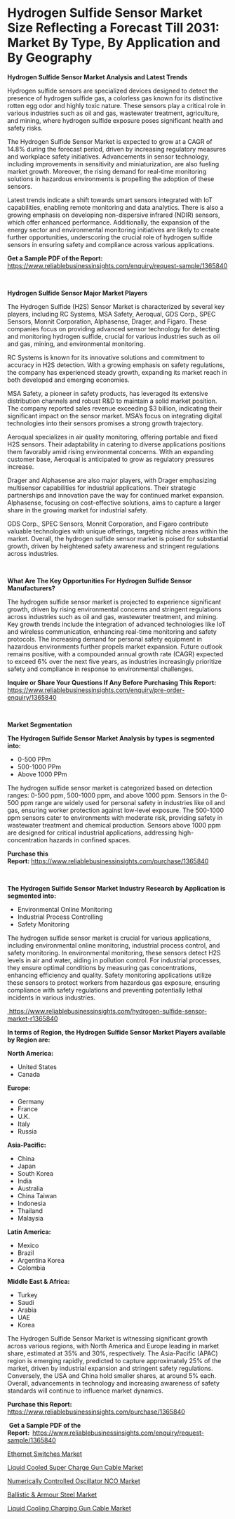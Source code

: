 <p><h1>Hydrogen Sulfide Sensor Market Size Reflecting a Forecast Till 2031: Market By Type, By Application and By Geography</h1></p><p><strong>Hydrogen Sulfide Sensor Market Analysis and Latest Trends</strong></p>
<p><p>Hydrogen sulfide sensors are specialized devices designed to detect the presence of hydrogen sulfide gas, a colorless gas known for its distinctive rotten egg odor and highly toxic nature. These sensors play a critical role in various industries such as oil and gas, wastewater treatment, agriculture, and mining, where hydrogen sulfide exposure poses significant health and safety risks. </p><p>The Hydrogen Sulfide Sensor Market is expected to grow at a CAGR of 14.8% during the forecast period, driven by increasing regulatory measures and workplace safety initiatives. Advancements in sensor technology, including improvements in sensitivity and miniaturization, are also fueling market growth. Moreover, the rising demand for real-time monitoring solutions in hazardous environments is propelling the adoption of these sensors. </p><p>Latest trends indicate a shift towards smart sensors integrated with IoT capabilities, enabling remote monitoring and data analytics. There is also a growing emphasis on developing non-dispersive infrared (NDIR) sensors, which offer enhanced performance. Additionally, the expansion of the energy sector and environmental monitoring initiatives are likely to create further opportunities, underscoring the crucial role of hydrogen sulfide sensors in ensuring safety and compliance across various applications.</p></p>
<p><strong>Get a Sample PDF of the Report:&nbsp;</strong> <a href="https://www.reliablebusinessinsights.com/enquiry/request-sample/1365840?utm_campaign=62&utm_medium=2&utm_source=Github&utm_content=ia&utm_term=06122024&utm_id=hydrogen-sulfide-sensor">https://www.reliablebusinessinsights.com/enquiry/request-sample/1365840</a></p>
<p>&nbsp;</p>
<p><strong>Hydrogen Sulfide Sensor Major Market Players</strong></p>
<p><p>The Hydrogen Sulfide (H2S) Sensor Market is characterized by several key players, including RC Systems, MSA Safety, Aeroqual, GDS Corp., SPEC Sensors, Monnit Corporation, Alphasense, Drager, and Figaro. These companies focus on providing advanced sensor technology for detecting and monitoring hydrogen sulfide, crucial for various industries such as oil and gas, mining, and environmental monitoring.</p><p>RC Systems is known for its innovative solutions and commitment to accuracy in H2S detection. With a growing emphasis on safety regulations, the company has experienced steady growth, expanding its market reach in both developed and emerging economies.</p><p>MSA Safety, a pioneer in safety products, has leveraged its extensive distribution channels and robust R&D to maintain a solid market position. The company reported sales revenue exceeding $3 billion, indicating their significant impact on the sensor market. MSA’s focus on integrating digital technologies into their sensors promises a strong growth trajectory.</p><p>Aeroqual specializes in air quality monitoring, offering portable and fixed H2S sensors. Their adaptability in catering to diverse applications positions them favorably amid rising environmental concerns. With an expanding customer base, Aeroqual is anticipated to grow as regulatory pressures increase.</p><p>Drager and Alphasense are also major players, with Drager emphasizing multisensor capabilities for industrial applications. Their strategic partnerships and innovation pave the way for continued market expansion. Alphasense, focusing on cost-effective solutions, aims to capture a larger share in the growing market for industrial safety.</p><p>GDS Corp., SPEC Sensors, Monnit Corporation, and Figaro contribute valuable technologies with unique offerings, targeting niche areas within the market. Overall, the hydrogen sulfide sensor market is poised for substantial growth, driven by heightened safety awareness and stringent regulations across industries.</p></p>
<p>&nbsp;</p>
<p><strong>What Are The Key Opportunities For Hydrogen Sulfide Sensor Manufacturers?</strong></p>
<p><p>The hydrogen sulfide sensor market is projected to experience significant growth, driven by rising environmental concerns and stringent regulations across industries such as oil and gas, wastewater treatment, and mining. Key growth trends include the integration of advanced technologies like IoT and wireless communication, enhancing real-time monitoring and safety protocols. The increasing demand for personal safety equipment in hazardous environments further propels market expansion. Future outlook remains positive, with a compounded annual growth rate (CAGR) expected to exceed 6% over the next five years, as industries increasingly prioritize safety and compliance in response to environmental challenges.</p></p>
<p><strong>Inquire or Share Your Questions If Any Before Purchasing This Report:</strong> <a href="https://www.reliablebusinessinsights.com/enquiry/pre-order-enquiry/1365840?utm_campaign=62&utm_medium=2&utm_source=Github&utm_content=ia&utm_term=06122024&utm_id=hydrogen-sulfide-sensor">https://www.reliablebusinessinsights.com/enquiry/pre-order-enquiry/1365840</a></p>
<p>&nbsp;</p>
<p><strong>Market Segmentation</strong></p>
<p><strong>The Hydrogen Sulfide Sensor Market Analysis by types is segmented into:</strong></p>
<p><ul><li>0-500 PPm</li><li>500-1000 PPm</li><li>Above 1000 PPm</li></ul></p>
<p><p>The hydrogen sulfide sensor market is categorized based on detection ranges: 0-500 ppm, 500-1000 ppm, and above 1000 ppm. Sensors in the 0-500 ppm range are widely used for personal safety in industries like oil and gas, ensuring worker protection against low-level exposure. The 500-1000 ppm sensors cater to environments with moderate risk, providing safety in wastewater treatment and chemical production. Sensors above 1000 ppm are designed for critical industrial applications, addressing high-concentration hazards in confined spaces.</p></p>
<p><strong>Purchase this Report:&nbsp;</strong><a href="https://www.reliablebusinessinsights.com/purchase/1365840?utm_campaign=62&utm_medium=2&utm_source=Github&utm_content=ia&utm_term=06122024&utm_id=hydrogen-sulfide-sensor">https://www.reliablebusinessinsights.com/purchase/1365840</a></p>
<p>&nbsp;</p>
<p><strong>The Hydrogen Sulfide Sensor Market Industry Research by Application is segmented into:</strong></p>
<p><ul><li>Environmental Online Monitoring</li><li>Industrial Process Controlling</li><li>Safety Monitoring</li></ul></p>
<p><p>The hydrogen sulfide sensor market is crucial for various applications, including environmental online monitoring, industrial process control, and safety monitoring. In environmental monitoring, these sensors detect H2S levels in air and water, aiding in pollution control. For industrial processes, they ensure optimal conditions by measuring gas concentrations, enhancing efficiency and quality. Safety monitoring applications utilize these sensors to protect workers from hazardous gas exposure, ensuring compliance with safety regulations and preventing potentially lethal incidents in various industries.</p></p>
<p><a href="https://www.reliablebusinessinsights.com/hydrogen-sulfide-sensor-market-r1365840?utm_campaign=62&utm_medium=2&utm_source=Github&utm_content=ia&utm_term=06122024&utm_id=hydrogen-sulfide-sensor">&nbsp;https://www.reliablebusinessinsights.com/hydrogen-sulfide-sensor-market-r1365840</a></p>
<p><strong>In terms of Region, the Hydrogen Sulfide Sensor Market Players available by Region are:</strong></p>
<p>
    <p> <strong> North America: </strong>
        <ul>
            <li>United States</li>
            <li>Canada</li>
        </ul>
        </p> 
    <p> <strong> Europe: </strong>
        <ul>
            <li>Germany</li>
            <li>France</li>
            <li>U.K.</li>
            <li>Italy</li>
            <li>Russia</li>
        </ul>
        </p> 
    <p> <strong> Asia-Pacific: </strong>
        <ul>
            <li>China</li>
            <li>Japan</li>
            <li>South Korea</li>
            <li>India</li>
            <li>Australia</li>
            <li>China Taiwan</li>
            <li>Indonesia</li>
            <li>Thailand</li>
            <li>Malaysia</li>
        </ul>
        </p> 
    <p> <strong> Latin America: </strong>
        <ul>
            <li>Mexico</li>
            <li>Brazil</li>
            <li>Argentina Korea</li>
            <li>Colombia</li>
        </ul>
        </p> 
    <p> <strong> Middle East & Africa: </strong>
        <ul>
            <li>Turkey</li>
            <li>Saudi</li>
            <li>Arabia</li>
            <li>UAE</li>
            <li>Korea</li>
        </ul>
    </p>
    </p>
<p><p>The Hydrogen Sulfide Sensor Market is witnessing significant growth across various regions, with North America and Europe leading in market share, estimated at 35% and 30%, respectively. The Asia-Pacific (APAC) region is emerging rapidly, predicted to capture approximately 25% of the market, driven by industrial expansion and stringent safety regulations. Conversely, the USA and China hold smaller shares, at around 5% each. Overall, advancements in technology and increasing awareness of safety standards will continue to influence market dynamics.</p></p>
<p><strong>Purchase this Report: </strong><a href="https://www.reliablebusinessinsights.com/purchase/1365840?utm_campaign=62&utm_medium=2&utm_source=Github&utm_content=ia&utm_term=06122024&utm_id=hydrogen-sulfide-sensor">https://www.reliablebusinessinsights.com/purchase/1365840</a></p>
<p>&nbsp;<strong>Get a Sample PDF of the Report:&nbsp;&nbsp;</strong><a href="https://www.reliablebusinessinsights.com/enquiry/request-sample/1365840?utm_campaign=62&utm_medium=2&utm_source=Github&utm_content=ia&utm_term=06122024&utm_id=hydrogen-sulfide-sensor">https://www.reliablebusinessinsights.com/enquiry/request-sample/1365840</a></p>
<p><strong></strong></p>
<p><p><a href="https://www.linkedin.com/pulse/ethernet-switches-market-analysis-shows-detailed-trends-demand-supply-pvawf?utm_campaign=62&utm_medium=2&utm_source=Github&utm_content=ia&utm_term=06122024&utm_id=hydrogen-sulfide-sensor">Ethernet Switches Market</a></p><p><a href="https://issuu.com/reportprime-2/docs/liquid-cooled-super-charge-gun-cable-market-size-2?utm_campaign=62&utm_medium=2&utm_source=Github&utm_content=ia&utm_term=06122024&utm_id=hydrogen-sulfide-sensor">Liquid Cooled Super Charge Gun Cable Market</a></p><p><a href="https://www.linkedin.com/pulse/aligning-strategies-numerically-controlled-oscillator-nco-nfmse?utm_campaign=62&utm_medium=2&utm_source=Github&utm_content=ia&utm_term=06122024&utm_id=hydrogen-sulfide-sensor">Numerically Controlled Oscillator NCO Market</a></p><p><a href="https://github.com/WashimHussain441/Market-Research-Report-List-1/blob/main/ballistic-armour-steel-market.md?utm_campaign=62&utm_medium=2&utm_source=Github&utm_content=ia&utm_term=06122024&utm_id=hydrogen-sulfide-sensor">Ballistic & Armour Steel Market</a></p><p><a href="https://issuu.com/reportprime-2/docs/liquid-cooling-charging-gun-cable-market-size-2030?utm_campaign=62&utm_medium=2&utm_source=Github&utm_content=ia&utm_term=06122024&utm_id=hydrogen-sulfide-sensor">Liquid Cooling Charging Gun Cable Market</a></p></p>